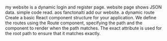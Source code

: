 my website is a dynamic login and register page.
website page shows JSON data. simple code read.
aos fanctonalti add our website. a dynamic  route
Create a basic React component structure for your application. 
We define the routes using the Route component, specifying the path and the component to render when the path matches. The exact attribute is used for the root path to ensure that it matches exactly.
